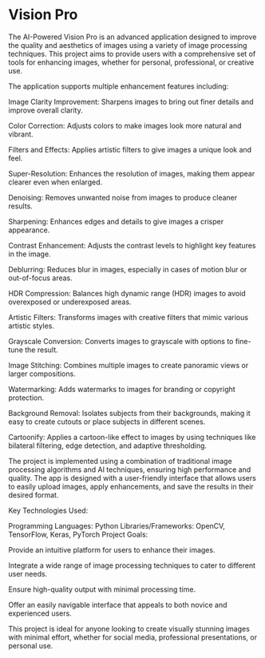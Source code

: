 # Vision Pro

The AI-Powered Vision Pro is an advanced application designed to improve the quality and aesthetics of images using a variety of image processing techniques. This project aims to provide users with a comprehensive set of tools for enhancing images, whether for personal, professional, or creative use.

The application supports multiple enhancement features including:

Image Clarity Improvement: Sharpens images to bring out finer details and improve overall clarity.

Color Correction: Adjusts colors to make images look more natural and vibrant.

Filters and Effects: Applies artistic filters to give images a unique look and feel.

Super-Resolution: Enhances the resolution of images, making them appear clearer even when enlarged.

Denoising: Removes unwanted noise from images to produce cleaner results.

Sharpening: Enhances edges and details to give images a crisper appearance.

Contrast Enhancement: Adjusts the contrast levels to highlight key features in the image.

Deblurring: Reduces blur in images, especially in cases of motion blur or out-of-focus areas.

HDR Compression: Balances high dynamic range (HDR) images to avoid overexposed or underexposed areas.

Artistic Filters: Transforms images with creative filters that mimic various artistic styles.

Grayscale Conversion: Converts images to grayscale with options to fine-tune the result.

Image Stitching: Combines multiple images to create panoramic views or larger compositions.

Watermarking: Adds watermarks to images for branding or copyright protection.

Background Removal: Isolates subjects from their backgrounds, making it easy to create cutouts or place subjects in different scenes.

Cartoonify: Applies a cartoon-like effect to images by using techniques like bilateral filtering, edge detection, and adaptive thresholding.

The project is implemented using a combination of traditional image processing algorithms and AI techniques, ensuring high performance and quality. The app is designed with a user-friendly interface that allows users to easily upload images, apply enhancements, and save the results in their desired format.

Key Technologies Used:

Programming Languages: Python
Libraries/Frameworks: OpenCV, TensorFlow, Keras, PyTorch
Project Goals:

Provide an intuitive platform for users to enhance their images.

Integrate a wide range of image processing techniques to cater to different user needs.

Ensure high-quality output with minimal processing time.

Offer an easily navigable interface that appeals to both novice and experienced users.

This project is ideal for anyone looking to create visually stunning images with minimal effort, whether for social media, professional presentations, or personal use.
